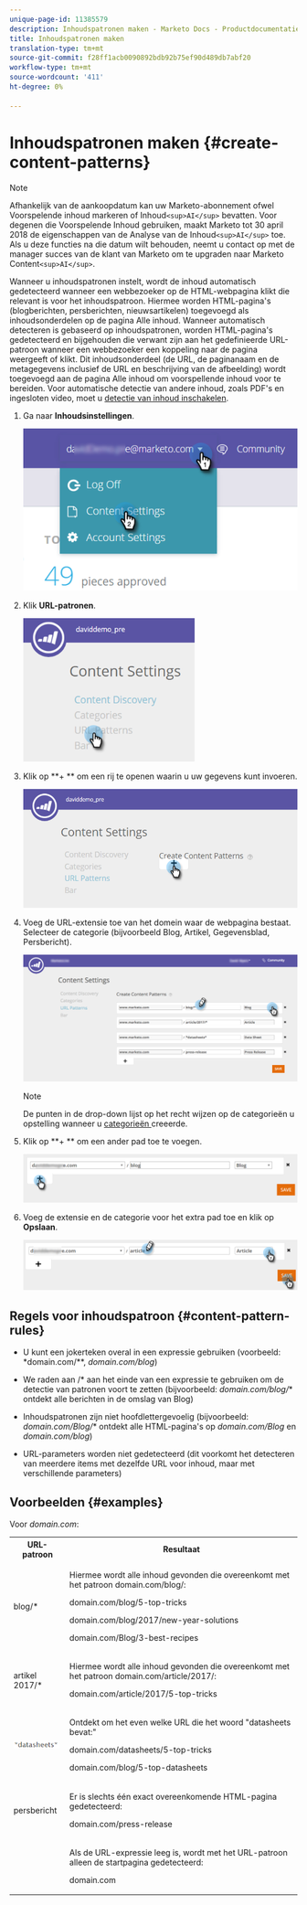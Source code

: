 ```yaml
---
unique-page-id: 11385579
description: Inhoudspatronen maken - Marketo Docs - Productdocumentatie
title: Inhoudspatronen maken
translation-type: tm+mt
source-git-commit: f28ff1acb0090892bdb92b75ef90d489db7abf20
workflow-type: tm+mt
source-wordcount: '411'
ht-degree: 0%

---
```



# Inhoudspatronen maken {#create-content-patterns}

>[!NOTE]
>
>Afhankelijk van de aankoopdatum kan uw Marketo-abonnement ofwel Voorspelende inhoud markeren of Inhoud`<sup>AI</sup>` bevatten. Voor degenen die Voorspelende Inhoud gebruiken, maakt Marketo tot 30 april 2018 de eigenschappen van de Analyse van de Inhoud`<sup>AI</sup>` toe. Als u deze functies na die datum wilt behouden, neemt u contact op met de manager succes van de klant van Marketo om te upgraden naar Marketo Content`<sup>AI</sup>`.

Wanneer u inhoudspatronen instelt, wordt de inhoud automatisch gedetecteerd wanneer een webbezoeker op de HTML-webpagina klikt die relevant is voor het inhoudspatroon. Hiermee worden HTML-pagina&#39;s (blogberichten, persberichten, nieuwsartikelen) toegevoegd als inhoudsonderdelen op de pagina Alle inhoud. Wanneer automatisch detecteren is gebaseerd op inhoudspatronen, worden HTML-pagina&#39;s gedetecteerd en bijgehouden die verwant zijn aan het gedefinieerde URL-patroon wanneer een webbezoeker een koppeling naar de pagina weergeeft of klikt. Dit inhoudsonderdeel (de URL, de paginanaam en de metagegevens inclusief de URL en beschrijving van de afbeelding) wordt toegevoegd aan de pagina Alle inhoud om voorspellende inhoud voor te bereiden. Voor automatische detectie van andere inhoud, zoals PDF&#39;s en ingesloten video, moet u [detectie van inhoud inschakelen](enable-content-discovery.md).

1. Ga naar **Inhoudsinstellingen**.

   ![](assets/settings-dropdown-hand-2.png)

1. Klik **URL-patronen**.

   ![](assets/click-url-patterns-hand.png)

1. Klik op **+ ** om een rij te openen waarin u uw gegevens kunt invoeren.

   ![](assets/content-settings-create-patterns-hand.png)

1. Voeg de URL-extensie toe van het domein waar de webpagina bestaat. Selecteer de categorie (bijvoorbeeld Blog, Artikel, Gegevensblad, Persbericht).

   ![](assets/content-settings-create-content-patterns-dm-hands.png)

   >[!NOTE]
   >
   >De punten in de drop-down lijst op het recht wijzen op de categorieën u opstelling wanneer u [categorieën ](set-up-categories.md) creeerde.

1. Klik op **+ ** om een ander pad toe te voegen.

   ![](assets/url-patterns-add2.png)

1. Voeg de extensie en de categorie voor het extra pad toe en klik op **Opslaan**.

   ![](assets/url-patterns-save.png)

## Regels voor inhoudspatroon {#content-pattern-rules}

* U kunt een jokerteken overal in een expressie gebruiken (voorbeeld: *domain.com/**, *domain.com/*blog**)

* We raden aan /* aan het einde van een expressie te gebruiken om de detectie van patronen voort te zetten (bijvoorbeeld: *domain.com/blog/** ontdekt alle berichten in de omslag van Blog)
* Inhoudspatronen zijn niet hoofdlettergevoelig (bijvoorbeeld: *domain.com/Blog/** ontdekt alle HTML-pagina&#39;s op *domain.com/Blog* en *domain.com/blog*)

* URL-parameters worden niet gedetecteerd (dit voorkomt het detecteren van meerdere items met dezelfde URL voor inhoud, maar met verschillende parameters)

## Voorbeelden {#examples}

Voor *domain.com*:

<table> 
 <tbody> 
  <tr> 
   <th>URL-patroon</th> 
   <th>Resultaat</th> 
  </tr> 
  <tr> 
   <td>blog/*</td> 
   <td><p>Hiermee wordt alle inhoud gevonden die overeenkomt met het patroon domain.com/blog/:</p><p>domain.com/blog/5-top-tricks</p><p>domain.com/blog/2017/new-year-solutions</p><p>domain.com/Blog/3-best-recipes</p></td> 
  </tr> 
  <tr> 
   <td>artikel 2017/*</td> 
   <td><p>Hiermee wordt alle inhoud gevonden die overeenkomt met het patroon domain.com/article/2017/:</p><p>domain.com/article/2017/5-top-tricks</p></td> 
  </tr> 
  <tr> 
   <td><img alt="—" width="80" src="assets/image2017-3-24-10-3a38-3a46.png" data-linked-resource-id="12976559" data-linked-resource-type="attachment" data-base-url="https://docs.marketo.com" data-linked-resource-container-id="11385579" title="—"></td> 
   <td><p>Ontdekt om het even welke URL die het woord "datasheets bevat:"</p><p>domain.com/datasheets/5-top-tricks</p><p>domain.com/blog/5-top-datasheets</p></td> 
  </tr> 
  <tr> 
   <td>persbericht</td> 
   <td><p>Er is slechts één exact overeenkomende HTML-pagina gedetecteerd:</p><p>domain.com/press-release</p></td> 
  </tr> 
  <tr> 
   <td colspan="1"> </td> 
   <td colspan="1"><p>Als de URL-expressie leeg is, wordt met het URL-patroon alleen de startpagina gedetecteerd:</p><p>domain.com</p></td> 
  </tr> 
 </tbody> 
</table>

